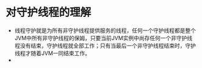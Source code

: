 # 对守护线程的理解
- 线程守护就是为所有非守护线程提供服务的线程，任何一个守护线程都是整个JVM中所有非守护线程的保姆，只要当前JVM实例中尚存任何一个非守护线程没有结束，守护线程就全部工作；只有当最后一个非守护线程结束时，守护线程才随着JVM一同结束工作。
- 
